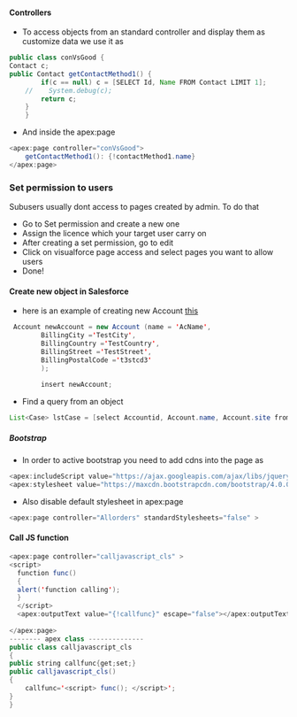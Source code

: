 #### Controllers
* To access objects from an standard controller and display them as customize data we use it as 
```java
public class conVsGood {
Contact c;
public Contact getContactMethod1() {
        if(c == null) c = [SELECT Id, Name FROM Contact LIMIT 1];
    //    System.debug(c);
        return c;
    }
    }
```
* And inside the apex:page
```java
<apex:page controller="conVsGood">
    getContactMethod1(): {!contactMethod1.name}
</apex:page>
```
### Set permission to users
 Subusers usually dont access to pages created by admin. To do that 
- Go to Set permission and create a new one
- Assign the licence which your target user carry on
- After creating a set permission, go to edit 
- Click on visualforce page access and select pages you want to allow users 
- Done!

#### Create new object in Salesforce
* here is an example of creating new Account [this](https://developer.salesforce.com/forums/?id=906F000000092OYIAY)
```java
 Account newAccount = new Account (name = 'AcName',
        BillingCity ='TestCity',
        BillingCountry ='TestCountry',
        BillingStreet ='TestStreet',
        BillingPostalCode ='t3stcd3'
        );
        
        insert newAccount;
```
* Find a query from an object
```java
List<Case> lstCase = [select Accountid, Account.name, Account.site from Case where id=: Apexpages.currentPage().getParameters().get('id)];
```
##### Bootstrap
* In order to active bootstrap you need to add cdns into the page as 
```java
<apex:includeScript value="https://ajax.googleapis.com/ajax/libs/jquery/3.2.1/jquery.min.js" />
<apex:stylesheet value="https://maxcdn.bootstrapcdn.com/bootstrap/4.0.0-beta.2/css/bootstrap.min.css"/>
```
* Also disable default stylesheet in apex:page
```java
<apex:page controller="Allorders" standardStylesheets="false" >
```
#### Call JS function 
```java
<apex:page controller="calljavascript_cls" >
<script>
  function func()
  {
  alert('function calling');
  }
  </script>
  <apex:outputText value="{!callfunc}" escape="false"></apex:outputText>
 
</apex:page>
-------- apex class --------------
public class calljavascript_cls
{
public string callfunc{get;set;}
public calljavascript_cls()
{
    callfunc='<script> func(); </script>';
}
}
```
